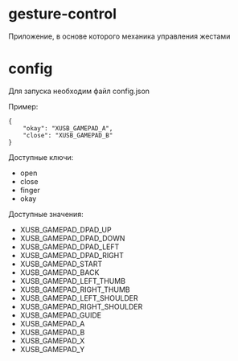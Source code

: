 # gesture-control
Приложение, в основе которого механика управления жестами

# config
Для запуска необходим файл config.json

Пример:

```
{
    "okay": "XUSB_GAMEPAD_A",
    "close": "XUSB_GAMEPAD_B"
}
```

Доступные ключи:
 - open 
 - close
 - finger 
 - okay
   
Доступные значения:

 - XUSB_GAMEPAD_DPAD_UP
 - XUSB_GAMEPAD_DPAD_DOWN
 - XUSB_GAMEPAD_DPAD_LEFT
 - XUSB_GAMEPAD_DPAD_RIGHT
 - XUSB_GAMEPAD_START
 - XUSB_GAMEPAD_BACK
 - XUSB_GAMEPAD_LEFT_THUMB
 - XUSB_GAMEPAD_RIGHT_THUMB
 - XUSB_GAMEPAD_LEFT_SHOULDER
 - XUSB_GAMEPAD_RIGHT_SHOULDER
 - XUSB_GAMEPAD_GUIDE
 - XUSB_GAMEPAD_A
 - XUSB_GAMEPAD_B
 - XUSB_GAMEPAD_X
 - XUSB_GAMEPAD_Y
